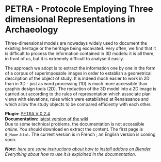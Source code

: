 # PETRA - Protocole Employing Three dimensional Representations in Archaeology

Three-dimensional models are nowadays widely used to document the existing heritage or the heritage being excavated. Very often, we find that it is difficult to process the information contained in 3D models: it is all there, in front of us, but it is extremely difficult to analyse it easily.

The approach we adopt is to extract the information one by one in the form of a corpus of superimposable images in order to establish a geometrical description of the object of study. It is indeed much easier to work in 2D than in 3D - just as word processing (1D) is much more accessible than graphic design tools (2D). The reduction of the 3D model into a 2D image is carried out according to the rules of representation which associate plan views with elevations, rules which were established at Renaissance and which allow the study objects to be compared efficiently with each other.


**Plugin:** [PETRA V 0.2.4](https://uncloud.univ-nantes.fr/index.php/s/3LQZwRJ7zLLLmqk) </br>
**Documentation:** [latest version of the wiki](https://uncloud.univ-nantes.fr/index.php/s/sB6SMLy3YTK5cmD) </br> Due to some technical problems, the documentation is not accessible _online_. You should download en extract the content. The first page is `0_Home.html`. The current version is in French ; an English version is coming soon.

_**Note:** [here are some instructions about how to install addons on Blender](https://youtu.be/LzdoUTvAgXk)_
_Everything about how to use it is explained in the documentation._
